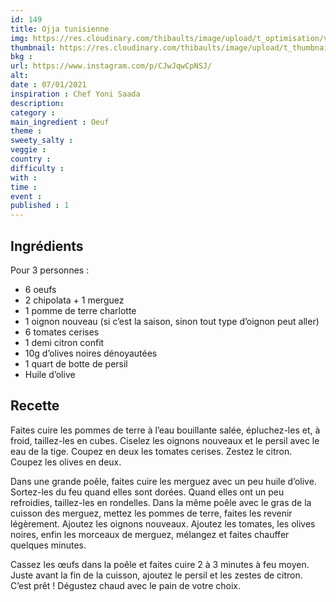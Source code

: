 ```yaml
---
id: 149
title: Ojja tunisienne
img: https://res.cloudinary.com/thibaults/image/upload/t_optimisation/v1610049439/Recipes/20210107_ojja.jpg
thumbnail: https://res.cloudinary.com/thibaults/image/upload/t_thumbnail_josie/v1610049439/Recipes/20210107_ojja.jpg
bkg : 
url: https://www.instagram.com/p/CJwJqwCpNSJ/
alt: 
date : 07/01/2021
inspiration : Chef Yoni Saada
description: 
category :
main_ingredient : Oeuf
theme : 
sweety_salty : 
veggie : 
country :
difficulty :
with : 
time : 
event :
published : 1
---
```


## Ingrédients
Pour 3 personnes :
 - 6 oeufs
 - 2 chipolata + 1 merguez
 - 1 pomme de terre charlotte
 - 1 oignon nouveau (si c’est la saison, sinon tout type d’oignon peut aller)
 - 6 tomates cerises
 - 1 demi citron confit
 - 10g d’olives noires dénoyautées
 - 1 quart de botte de persil
 - Huile d’olive

## Recette
Faites cuire les pommes de terre à l’eau bouillante salée, épluchez-les et, à froid, taillez-les en cubes. Ciselez les oignons nouveaux et le persil avec le eau de la tige. Coupez en deux les tomates cerises. Zestez le citron. Coupez les olives en deux.

Dans une grande poêle, faites cuire les merguez avec un peu huile d’olive. Sortez-les du feu quand elles sont dorées. Quand elles ont un peu refroidies, taillez-les en rondelles. Dans la même poêle avec le gras de la cuisson des merguez, mettez les pommes de terre, faites les revenir légèrement. Ajoutez les oignons nouveaux. Ajoutez les tomates, les olives noires, enfin les morceaux de merguez, mélangez et faites chauffer quelques minutes.

Cassez les œufs dans la poêle et faites cuire 2 à 3 minutes à feu moyen. Juste avant la fin de la cuisson, ajoutez le persil et les zestes de citron. C’est prêt ! Dégustez chaud avec le pain de votre choix.